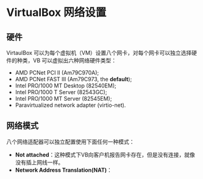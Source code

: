 # VirtualBox 网络设置

## 硬件

VirtaulBox 可以为每个虚拟机（VM）设置八个网卡，对每个网卡可以独立选择硬件的种类，VB 可以虚拟出六种网络硬件类型：

* AMD PCNet PCI II (Am79C970A);
* AMD PCNet FAST III (Am79C973, the **default**);
* Intel PRO/1000 MT Desktop (82540EM);
* Intel PRO/1000 T Server (82543GC);
* Intel PRO/1000 MT Server (82545EM);
* Paravirtualized network adapter (virtio-net).


## 网络模式

八个网络适配器可以独立配置使用下面任何一种模式：

* **Not attached**：这种模式下VB向客户机报告网卡存在，但是没有连接，就像没有插上网线一样。
* **Network Address Translation(NAT)**：